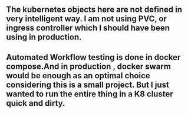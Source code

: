 ## The kubernetes objects here are not defined in very intelligent way. I am not using PVC, or ingress controller which I should have been using in production.
## Automated Workflow testing is done in docker compose.And in production , docker swarm would be enough as an optimal choice considering this is a small project. But I just wanted to run the entire thing in a K8 cluster quick and dirty.